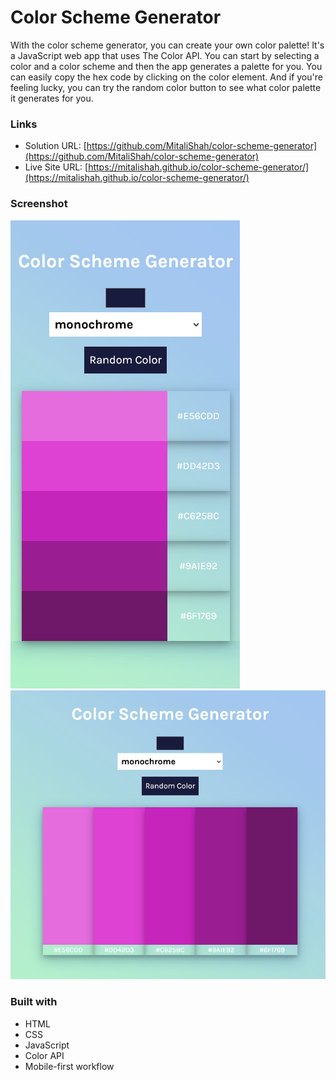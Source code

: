 # Color Scheme Generator

With the color scheme generator, you can create your own color palette! It's a JavaScript web app that uses The Color API. You can start by selecting a color and a color scheme and then the app generates a palette for you. You can easily copy the hex code by clicking on the color element. And if you're feeling lucky, you can try the random color button to see what color palette it generates for you.

### Links

- Solution URL: [https://github.com/MitaliShah/color-scheme-generator](https://github.com/MitaliShah/color-scheme-generator)
- Live Site URL: [https://mitalishah.github.io/color-scheme-generator/](https://mitalishah.github.io/color-scheme-generator/)

### Screenshot

![](./images/mobile.png)
![](./images/desktop.png)

### Built with

- HTML
- CSS
- JavaScript
- Color API
- Mobile-first workflow
